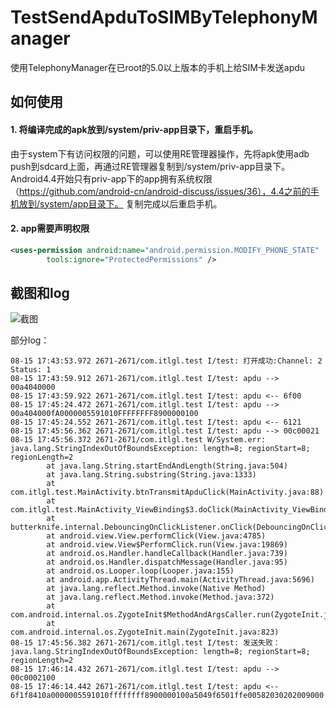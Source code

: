 # TestSendApduToSIMByTelephonyManager

使用TelephonyManager在已root的5.0以上版本的手机上给SIM卡发送apdu

## 如何使用

#### 1. 将编译完成的apk放到/system/priv-app目录下，重启手机。
由于system下有访问权限的问题，可以使用RE管理器操作，先将apk使用adb push到sdcard上面，再通过RE管理器复制到/system/priv-app目录下。
Android4.4开始只有priv-app下的app拥有系统权限（https://github.com/android-cn/android-discuss/issues/36），4.4之前的手机放到/system/app目录下。
复制完成以后重启手机。

#### 2. app需要声明权限
```xml
<uses-permission android:name="android.permission.MODIFY_PHONE_STATE"
        tools:ignore="ProtectedPermissions" />
```

## 截图和log

![截图](https://github.com/itlgl/TestSendApduToSIMByTelephonyManager/raw/master/screenshot/1.png)

部分log：
```console
08-15 17:43:53.972 2671-2671/com.itlgl.test I/test: 打开成功:Channel: 2 Status: 1
08-15 17:43:59.912 2671-2671/com.itlgl.test I/test: apdu --> 00a4040000
08-15 17:43:59.922 2671-2671/com.itlgl.test I/test: apdu <-- 6f00
08-15 17:45:24.472 2671-2671/com.itlgl.test I/test: apdu --> 00a404000fA0000005591010FFFFFFFF8900000100
08-15 17:45:24.552 2671-2671/com.itlgl.test I/test: apdu <-- 6121
08-15 17:45:56.362 2671-2671/com.itlgl.test I/test: apdu --> 00c00021
08-15 17:45:56.372 2671-2671/com.itlgl.test W/System.err: java.lang.StringIndexOutOfBoundsException: length=8; regionStart=8; regionLength=2
        at java.lang.String.startEndAndLength(String.java:504)
        at java.lang.String.substring(String.java:1333)
        at com.itlgl.test.MainActivity.btnTransmitApduClick(MainActivity.java:88)
        at com.itlgl.test.MainActivity_ViewBinding$3.doClick(MainActivity_ViewBinding.java:62)
        at butterknife.internal.DebouncingOnClickListener.onClick(DebouncingOnClickListener.java:22)
        at android.view.View.performClick(View.java:4785)
        at android.view.View$PerformClick.run(View.java:19869)
        at android.os.Handler.handleCallback(Handler.java:739)
        at android.os.Handler.dispatchMessage(Handler.java:95)
        at android.os.Looper.loop(Looper.java:155)
        at android.app.ActivityThread.main(ActivityThread.java:5696)
        at java.lang.reflect.Method.invoke(Native Method)
        at java.lang.reflect.Method.invoke(Method.java:372)
        at com.android.internal.os.ZygoteInit$MethodAndArgsCaller.run(ZygoteInit.java:1028)
        at com.android.internal.os.ZygoteInit.main(ZygoteInit.java:823)
08-15 17:45:56.382 2671-2671/com.itlgl.test I/test: 发送失败：java.lang.StringIndexOutOfBoundsException: length=8; regionStart=8; regionLength=2
08-15 17:46:14.432 2671-2671/com.itlgl.test I/test: apdu --> 00c0002100
08-15 17:46:14.442 2671-2671/com.itlgl.test I/test: apdu <-- 6f1f8410a0000005591010ffffffff8900000100a5049f6501ffe00582030202009000
```